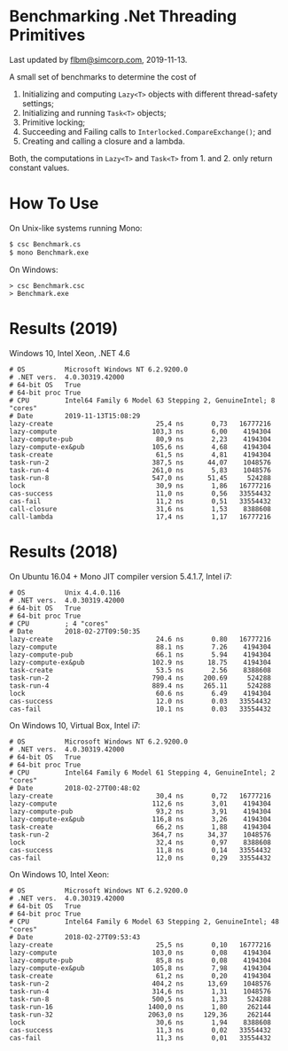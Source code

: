 # Benchmarking .Net Threading Primitives #

Last updated by flbm@simcorp.com, 2019-11-13.

A small set of benchmarks to determine the cost of

1. Initializing and computing `Lazy<T>` objects with different thread-safety settings;
2. Initializing and running `Task<T>` objects;
3. Primitive locking;
4. Succeeding and Failing calls to `Interlocked.CompareExchange()`; and
5. Creating and calling a closure and a lambda.


Both, the computations in `Lazy<T>` and `Task<T>` from 1. and 2. only return constant values.


# How To Use #

On Unix-like systems running Mono:

```bash
$ csc Benchmark.cs
$ mono Benchmark.exe
```

On Windows:
```batch
> csc Benchmark.csc
> Benchmark.exe
```


# Results (2019) #

Windows 10, Intel Xeon, .NET 4.6

```
# OS          Microsoft Windows NT 6.2.9200.0
# .NET vers.  4.0.30319.42000
# 64-bit OS   True
# 64-bit proc True
# CPU         Intel64 Family 6 Model 63 Stepping 2, GenuineIntel; 8 "cores"
# Date        2019-11-13T15:08:29
lazy-create                          25,4 ns       0,73   16777216
lazy-compute                        103,3 ns       6,00    4194304
lazy-compute-pub                     80,9 ns       2,23    4194304
lazy-compute-ex&pub                 105,6 ns       4,68    4194304
task-create                          61,5 ns       4,81    4194304
task-run-2                          387,5 ns      44,07    1048576
task-run-4                          261,0 ns       5,83    1048576
task-run-8                          547,0 ns      51,45     524288
lock                                 30,9 ns       1,86   16777216
cas-success                          11,0 ns       0,56   33554432
cas-fail                             11,2 ns       0,51   33554432
call-closure                         31,6 ns       1,53    8388608
call-lambda                          17,4 ns       1,17   16777216
```

# Results (2018) #

On Ubuntu 16.04 + Mono JIT compiler version 5.4.1.7, Intel i7:

```
# OS          Unix 4.4.0.116
# .NET vers.  4.0.30319.42000
# 64-bit OS   True
# 64-bit proc True
# CPU         ; 4 "cores"
# Date        2018-02-27T09:50:35
lazy-create                          24.6 ns       0.80   16777216
lazy-compute                         88.1 ns       7.26    4194304
lazy-compute-pub                     66.1 ns       5.94    4194304
lazy-compute-ex&pub                 102.9 ns      18.75    4194304
task-create                          53.5 ns       2.56    8388608
task-run-2                          790.4 ns     200.69     524288
task-run-4                          889.4 ns     265.11     524288
lock                                 60.6 ns       6.49    4194304
cas-success                          12.0 ns       0.03   33554432
cas-fail                             10.1 ns       0.03   33554432
```


On Windows 10, Virtual Box, Intel i7:

```
# OS          Microsoft Windows NT 6.2.9200.0
# .NET vers.  4.0.30319.42000
# 64-bit OS   True
# 64-bit proc True
# CPU         Intel64 Family 6 Model 61 Stepping 4, GenuineIntel; 2 "cores"
# Date        2018-02-27T00:48:02
lazy-create                          30,4 ns       0,72   16777216
lazy-compute                        112,6 ns       3,01    4194304
lazy-compute-pub                     93,2 ns       3,91    4194304
lazy-compute-ex&pub                 116,8 ns       3,26    4194304
task-create                          66,2 ns       1,88    4194304
task-run-2                          364,7 ns      34,37    1048576
lock                                 32,4 ns       0,97    8388608
cas-success                          11,8 ns       0,14   33554432
cas-fail                             12,0 ns       0,29   33554432
```


On Windows 10, Intel Xeon:

```
# OS          Microsoft Windows NT 6.2.9200.0
# .NET vers.  4.0.30319.42000
# 64-bit OS   True
# 64-bit proc True
# CPU         Intel64 Family 6 Model 63 Stepping 2, GenuineIntel; 48 "cores"
# Date        2018-02-27T09:53:43
lazy-create                          25,5 ns       0,10   16777216
lazy-compute                        103,0 ns       0,08    4194304
lazy-compute-pub                     85,8 ns       0,08    4194304
lazy-compute-ex&pub                 105,8 ns       7,98    4194304
task-create                          61,2 ns       0,20    4194304
task-run-2                          404,2 ns      13,69    1048576
task-run-4                          314,6 ns       1,31    1048576
task-run-8                          500,5 ns       1,33     524288
task-run-16                        1400,0 ns       1,80     262144
task-run-32                        2063,0 ns     129,36     262144
lock                                 30,6 ns       1,94    8388608
cas-success                          11,3 ns       0,02   33554432
cas-fail                             11,3 ns       0,01   33554432
```
